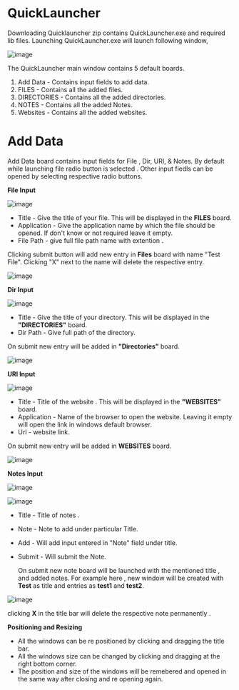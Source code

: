 # QuickLauncher

Downloading Quicklauncher zip contains QuickLauncher.exe and required lib files. Launching QuickLauncher.exe will launch following window, 

![image](https://github.com/Suresh3d/QuickLauncher/assets/14173973/465e1483-b431-4f93-a0ae-a21613c4e219)

The QuickLauncher main window contains 5 default boards. 

1) Add Data    - Contains input fields to add data.
2) FILES       - Contains all the added files.
3) DIRECTORIES - Contains all the added directories.
4) NOTES       - Contains all the added Notes.
5) Websites    - Contains all the added websites.

# Add Data

Add Data board contains input fields for File , Dir, URI, & Notes. By default while launching file radio button is selected . Other input fiedls can be opened by selecting respective radio buttons. 

**File Input**

![image](https://github.com/Suresh3d/QuickLauncher/assets/14173973/52593741-d6c7-42fa-bf29-dcf91bdae28a)

* Title - Give the title of your file. This will be displayed in the **FILES** board. 
* Application - Give the application name by which the file should be opened. If don't know or not required leave it empty. 
* File Path  - give full file path name with extention . 

Clicking submit button will add new entry in **Files** board with name "Test File". Clicking "X" next to the name will delete the respective entry. 

![image](https://github.com/Suresh3d/QuickLauncher/assets/14173973/6ad4e52d-d1fb-4dd9-a6d9-3dfa0c775a2f)

**Dir Input**

![image](https://github.com/Suresh3d/QuickLauncher/assets/14173973/c39a3226-a71e-4cec-b81c-a3c338702b79)

* Title - Give the title of your directory. This will be displayed in the **"DIRECTORIES"** board. 
* Dir Path - Give full path of the directory.  

On submit new entry will be added in **"Directories"** board. 

![image](https://github.com/Suresh3d/QuickLauncher/assets/14173973/9c3a6a94-8af1-4190-96cb-71c84400a261)

**URI Input**

![image](https://github.com/Suresh3d/QuickLauncher/assets/14173973/855d4345-1aac-4f40-a6c0-2c5dc2434d4b)

* Title - Title of the website . This will be displayed in the **"WEBSITES"** board.
* Application - Name of the browser to open the website. Leaving it empty will open the link in windows default browser.
* Url - website link.

On submit new entry will be added in **WEBSITES** board. 

![image](https://github.com/Suresh3d/QuickLauncher/assets/14173973/cf9413ca-bfae-4405-8b8b-994c50f7f93d)

**Notes Input**

![image](https://github.com/Suresh3d/QuickLauncher/assets/14173973/af3d1031-7671-464c-a245-1ac71b089f67)

![image](https://github.com/Suresh3d/QuickLauncher/assets/14173973/7ee2fd73-9594-4127-9c20-e778d6e74430)

* Title - Title of notes .
* Note - Note to add under particular Title.
* Add - Will add input entered in "Note" field under title.
* Submit - Will submit the Note.

  On submit new note board will be launched with the mentioned title , and added notes. For example here , new window will be created with **Test** as title and entries as **test1** and **test2**.

![image](https://github.com/Suresh3d/QuickLauncher/assets/14173973/fa57980c-e79c-46dd-b78f-c299c37235a1)

clicking **X** in the title bar will delete the respective note permanently .

**Positioning and Resizing**

* All the windows can be re positioned by clicking and dragging the title bar.
* All the windows size can be changed by clicking and dragging at the right bottom corner.
* The position and size of the windows will be remebered and opened in the same way after closing and re opening again. 

   

   









